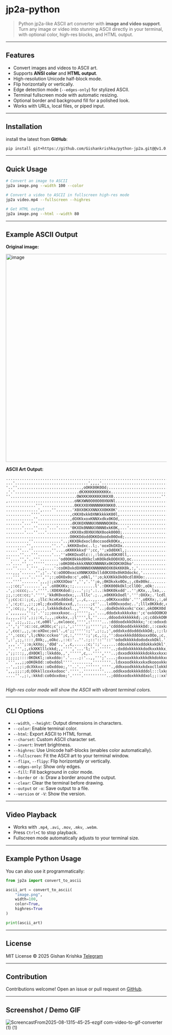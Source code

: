 # jp2a-python

> Python jp2a-like ASCII art converter with **image and video support**.
> Turn any image or video into stunning ASCII directly in your terminal, with optional color, high-res blocks, and HTML output.

---

## Features

* Convert images and videos to ASCII art.
* Supports **ANSI color** and **HTML output**.
* High-resolution Unicode half-block mode.
* Flip horizontally or vertically.
* Edge detection mode (`--edges-only`) for stylized ASCII.
* Terminal fullscreen mode with automatic resizing.
* Optional border and background fill for a polished look.
* Works with URLs, local files, or piped input.

---

## Installation

install the latest from **GitHub**:

```bash
pip install git+https://github.com/Gishankrishka/python-jp2a.git@@v1.0.0
```

---

## Quick Usage

```bash
# Convert an image to ASCII
jp2a image.png --width 100 --color

# Convert a video to ASCII in fullscreen high-res mode
jp2a video.mp4 --fullscreen --highres

# Get HTML output
jp2a image.png --html --width 80
```

---

## Example ASCII Output

**Original image:**

<img width="1212" height="650" alt="image" src="https://github.com/user-attachments/assets/69bc0bba-aa7b-48cb-9f0b-9d61b4b8d9f6" />


**ASCII Art Output:**

```
...............................................................................'
...'................................',,,,'......................................
'..''............................,oOKK00K0Od;...................................
.'.'............................dKXKKKKKKKKKKx..................................
''.............................OWXKKXKKKKKXKKX0.....................''..........
,.............................oNKXWN0O00O00XNXNl................................
.............'''..............0KKXX0XNNNNNKKNKK0................................
..............',....''.......'X0XX0KXXNNXXX0KK0K'...............................
...........''''.............,cKKX0xkk0XNKkkkkK00l,..............................
............''..............,dOXKkxoxKNNXxdkx0KOd,..............................
.......'...'''...............dKXKOXNNNXXNNNNOOK0x...............................
.......'....''....'...'.....'0KXOk0NNNXXNNN0xkK0K,...'..........................
........'...''...'..........cKKX0xd0XNXXNX0ook000O;.............................
............................O0KKOdoddOKKOdoodx00Oxd;............................
..........''............'..;KKXOkdxocldoccoodk0OKx,,............................
.........'',........''..'..kKKKOxdxc..l;.'ooxOkOXOx.............................
.....''...''........''....oKKKKkkxd'';cc,'';xOd0XKl,;...........................
......''...'''......'...''x0KKOxxOlc::,:ldcokxdOKX0ll,..........................
''....'','..'''........'od0OK0kkkd0XkclxK0OkdkOO0XXO,oc.........................
..'....'',..'''''.....,:o0KO00xkkkXNNXXNNNNXx0KOOKXKOko'........................
...''....'.'''.,;....':coOKOxkdOXNNN0XNNNNN0OXK0kKKK0k,:,'......................
...,,,'......'',;'..'c:oO0O0xxcxXNNKXXOxllddKXX0x0kKOdockc,'....................
...''',...'..''','';:;oOXOx0o:c',o0kl,'';o;kXXKkkOk0Ocdl0XOo:...................
...''''.......',,,;:;xXKXXOoo'','','.'';o,;0KOkxkx0Ox,;,c0x00kc.................
..;:cc;'.......',,'.oX0KXKx;:;.........l'.:OKK000kOkl;cllOO:,oOk:...............
.',;:cccc;..'.''''.:XO0XKdod:;...';:;'.:..:k0KK0kxdd'..'';KXx,.,lxo,............
;;,:;cc:cc;'.'''','kkdK0xodxx;,..lllc'.;..,x0KKKkOodl'.''':OXXx;.'lcdl,..'......
';;cc:c::;;c,.;llc:kcxKxdddxd;',.,c,..,,...,o0KXxxxddo'.''',o0XXx;,:,okd:''',,',
.',:c;c:,,;:;;ol;;dxxOOdkxxxd,,:.....;c''...lxO0Oxxodxc..';lllx0KXkdc,ck0d:;;,'.
'',:cc;;,';c,;,.:,lxkkkdkdxxl.,,'''''c,''..;dodkOxkkxxkc'cxx:,okO0KX0d:;dK0l,,,,
,',,,,,,,'':;'.'';;;oxxxkxoc..;''''';,.'...,ddodxkxkkkxko:';c'oxkOO0KXKkldKXx:cc
;,,,,,;:;',;;;:c,:,,,;okxkx,.;l'''',l,''....,ddoodxkkkkkkd;.;c;cddxkO0KXXO0XNk;;
,,'',;;,,;;,,:c,o00l',,oxloocc,'''',:'''''...:dddoodxkkOkkkx;':c:odxxdxO0KKXXXd;
.'',';'':c::cc,oKOOc;c';;:,',:''''';;''''';:,'cddddooddxkkkkOd:,::coxkxxdxk0K0Kx
,',ccc:,,;,:o:oXOxc;oxl'.,c';;''''':;'',;:;,;',oddxkxddodddxkkOd;,:;:lxkkxolclOK
,'',:ccc;',l;cNXo:cckxo'';c,:,''''':;';c,,:;,'':dooxkkkddddooxxOOo,;c,,;,,';codk
',:',;;,::::,0Xk;,,oOkc.,::c:'..''.:;::'::''::''ododkkkkkdododxxkOkl.'......';:c
',,,'.'';:o;kXXo;,'dOd'.,',,c,.....:c;':;'.,,...:ddoxkkkkkxddokkxkOkl',olloc'';l
.'..''',;,ckXKKlllckkd;,,'''','...'l;'',.'''''..;dxddxkkkkkkdodkxxkkkx,dkkkkkdlo
,';;:::;,,dX0OKl;:lkkddo,,',''''',c,..'''','''..;dxxodkkkkkkkdokkxxkxxxkxdxkkxxo
;;;;;;::::0KOkKl;:okxddo:'.'....;:'..,,''';'....;dxxooxkkkxkkkdkkdokkxodkxoxkxdd
.''',,,;;oOKOkOd::oOxddol''''........,''''''''..ldxxoodkkkxxkxdkoooxkkd;codoxxdo
..',,;;:;dcXkkxx::oOxddoo;,''..'...'''''',''''.,ddkxoodkkkkxkdxocllokkkl::cllxdl
',,,;;;:;d;OOkkllcoxkxdooc'.''''..'''''''''....oddkxodokkkkdddol:::lxkdl:ccccooc
....''.,;:,:kkkd:co0dxxdoo;'.''''.''''''''''..;dddxxodoxkkkddxol;;::xxlcc::::cc;
                               
```

*High-res color mode will show the ASCII with vibrant terminal colors.*

---

## CLI Options

* `--width`, `--height`: Output dimensions in characters.
* `--color`: Enable terminal color.
* `--html`: Export ASCII to HTML format.
* `--charset`: Custom ASCII character set.
* `--invert`: Invert brightness.
* `--highres`: Use Unicode half-blocks (enables color automatically).
* `--fullscreen`: Fit the ASCII art to your terminal window.
* `--flipx`, `--flipy`: Flip horizontally or vertically.
* `--edges-only`: Show only edges.
* `--fill`: Fill background in color mode.
* `--border` or `-b`: Draw a border around the output.
* `--clear`: Clear the terminal before drawing.
* `--output` or `-o`: Save output to a file.
* `--version` or `-V`: Show the version.

---

## Video Playback

* Works with `.mp4`, `.avi`, `.mov`, `.mkv`, `.webm`.
* Press `Ctrl+C` to stop playback.
* Fullscreen mode automatically adjusts to your terminal size.

---

## Example Python Usage

You can also use it programmatically:

```python
from jp2a import convert_to_ascii

ascii_art = convert_to_ascii(
    "image.png",
    width=100,
    color=True,
    highres=True
)

print(ascii_art)
```

---

## License

MIT License © 2025 Gishan Krishka
[Telegram](https://t.me/KrishDev)

---

## Contribution

Contributions welcome! Open an issue or pull request on [GitHub](https://github.com/GishanKrishka/python-jp2a).

---

## Screenshot / Demo GIF 

![ScreencastFrom2025-08-1315-45-25-ezgif com-video-to-gif-converter (1) (1)](https://github.com/user-attachments/assets/fe2c1759-2a57-484a-9bf2-386d26525513)

